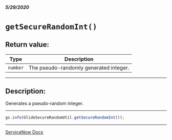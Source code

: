 ##### 5/29/2020
# `getSecureRandomInt()`
## Return value:
| Type | Description |
|---|---|
| `number` | The pseudo-randomly generated integer. |

---

## Description:
Generates a pseudo-random integer.

---

```js
gs.info(GlideSecureRandomUtil.getSecureRandomInt());
```

---

[ServiceNow Docs](https://developer.servicenow.com/dev.do#!/reference/api/newyork/server/no-namespace/c_GlideSecurityUtilsScopedAPIs#r_getSecureRandomInt)